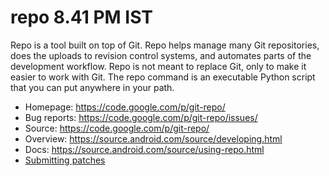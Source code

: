 # repo 8.41 PM IST

Repo is a tool built on top of Git.  Repo helps manage many Git repositories,
does the uploads to revision control systems, and automates parts of the
development workflow.  Repo is not meant to replace Git, only to make it
easier to work with Git.  The repo command is an executable Python script
that you can put anywhere in your path.

* Homepage: https://code.google.com/p/git-repo/
* Bug reports: https://code.google.com/p/git-repo/issues/
* Source: https://code.google.com/p/git-repo/
* Overview: https://source.android.com/source/developing.html
* Docs: https://source.android.com/source/using-repo.html
* [Submitting patches](./SUBMITTING_PATCHES.md)
